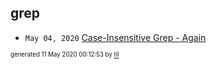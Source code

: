 ## grep

* <code>May 04, 2020</code> [Case-Insensitive Grep - Again](2020-05-04T11-44-37-case-insensitive-grep---again.md)

<sup><sub>generated 11 May 2020 00:12:53 by <a href='https://github.com/senorprogrammer/til'>til</a></sub></sup>

